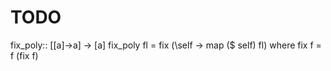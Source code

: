 # TODO

fix_poly:: [[a]->a] -> [a]
fix_poly fl = fix (\self -> map ($ self) fl)
  where fix f = f (fix f)
